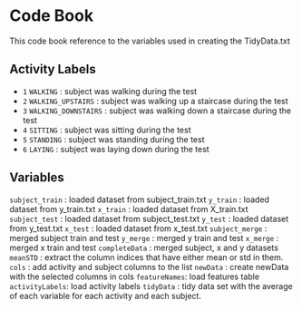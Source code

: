 # Code Book

This code book reference to the variables used in creating the TidyData.txt

## Activity Labels

* `1` `WALKING` : subject was walking during the test
* `2` `WALKING_UPSTAIRS` : subject was walking up a staircase during the test
* `3` `WALKING_DOWNSTAIRS` : subject was walking down a staircase during the test
* `4` `SITTING` : subject was sitting during the test
* `5` `STANDING` : subject was standing during the test
* `6` `LAYING` : subject was laying down during the test

## Variables
`subject_train` : loaded dataset from subject_train.txt
`y_train` : loaded dataset from y_train.txt
`x_train` : loaded dataset from X_train.txt
`subject_test` : loaded dataset from subject_test.txt
`y_test` : loaded dataset from y_test.txt
`x_test` : loaded dataset from x_test.txt
`subject_merge` : merged subject train and test
`y_merge` : merged y train and test
`x_merge` : merged x train and test
`completeData` : merged subject, x and y datasets
`meanSTD` : extract the column indices that have either mean or std in them.
`cols` : add activity and subject columns to the list 
`newData` : create newData with the selected columns in cols
`featureNames`: load features table
`activityLabels`: load activity labels
`tidyData` : tidy data set with the average of each variable for each activity and each subject.
